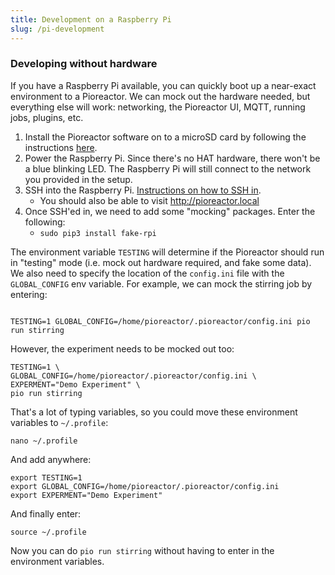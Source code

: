 ```yaml
---
title: Development on a Raspberry Pi
slug: /pi-development
---
```


### Developing without hardware

If you have a Raspberry Pi available, you can quickly boot up a near-exact environment to a Pioreactor. We can mock out the hardware needed, but everything else will work: networking, the Pioreactor UI, MQTT, running jobs, plugins, etc.

1. Install the Pioreactor software on to a microSD card by following the instructions [here](/user-guide/software-set-up).
2. Power the Raspberry Pi. Since there's no HAT hardware, there won't be a blue blinking LED. The Raspberry Pi will still connect to the network you provided in the setup.
3. SSH into the Raspberry Pi. [Instructions on how to SSH in](http://localhost:3001/user-guide/accessing-raspberry-pi).
    - You should also be able to visit http://pioreactor.local
4. Once SSH'ed in, we need to add some "mocking" packages. Enter the following:
    - `sudo pip3 install fake-rpi`


The environment variable `TESTING` will determine if the Pioreactor should run in "testing" mode (i.e. mock out hardware required, and fake some data). We also need to specify the location of the `config.ini` file with the `GLOBAL_CONFIG` env variable. For example, we can mock the stirring job by entering:
```

TESTING=1 GLOBAL_CONFIG=/home/pioreactor/.pioreactor/config.ini pio run stirring

```

However, the experiment needs to be mocked out too:

```
TESTING=1 \
GLOBAL_CONFIG=/home/pioreactor/.pioreactor/config.ini \
EXPERMENT="Demo Experiment" \
pio run stirring
```

That's a lot of typing variables, so you could move these environment variables to `~/.profile`:
```
nano ~/.profile
```

And add anywhere:

```
export TESTING=1
export GLOBAL_CONFIG=/home/pioreactor/.pioreactor/config.ini
export EXPERMENT="Demo Experiment"
```

And finally enter:
```
source ~/.profile
```


Now you can do `pio run stirring` without having to enter in the environment variables.


